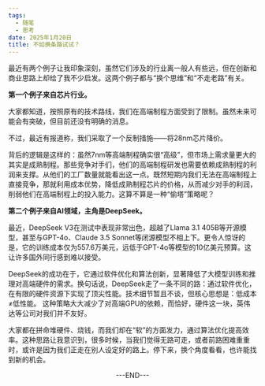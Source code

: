 ```yaml
---
tags:
  - 随笔
  - 思考
date: 2025年1月20日
title: 不如换条路试试？
---
```

最近有两个例子让我印象深刻，虽然它们涉及的行业离一般人有些远，但在创新和商业思路上却给了我不少启发。这两个例子都与“换个思维”和“不走老路”有关。

**第一个例子来自芯片行业。**

大家都知道，按照原有的技术路线，我们在高端制程方面受到了限制。虽然未来可能会有突破，但目前还没有明确的消息。

不过，最近有报道称，我们采取了一个反制措施——将28nm芯片降价。

背后的逻辑是这样的：虽然7nm等高端制程确实很“高级”，但市场上需求量更大的其实是成熟制程。那些竞争对手们，他们的高端制程研发也需要依赖成熟制程的利润来支撑。从他们的工厂数量就能看出这一点。既然短期内我们无法在高端制程上直接竞争，那就利用成本优势，降低成熟制程芯片的价格，从而减少对手的利润，削弱他们在高端制程上的投入能力。这算不算是一种“偷塔”策略呢？

**第二个例子来自AI领域，主角是DeepSeek。**

最近，DeepSeek V3在测试中表现非常出色，超越了Llama 3.1 405B等开源模型，甚至与GPT-4o、Claude 3.5 Sonnet等闭源模型不相上下。更令人惊讶的是，它的训练成本仅为557.6万美元，远低于GPT-4o等模型的10亿美元预算。这让许多国外同行感到难以接受。

DeepSeek的成功在于，它通过软件优化和算法创新，显著降低了大模型训练和推理对高端硬件的需求。换句话说，DeepSeek走了一条不同的路：通过软件优化，在有限的硬件资源下实现了顶尖性能。技术细节暂且不谈，但核心思想是：低成本≠低性能。
这种策略大大减少了对高端GPU的依赖，而恰好，硬件这一块，英伟达等公司对我们并不友好。

大家都在拼命堆硬件、烧钱，而我们却在“软”的方面发力，通过算法优化提高效率。这种思路让我意识到，很多时候，当我们觉得无路可走，或者前路困难重重时，或许是因为我们正走在别人设定好的路上。停下来，换个角度看看，也许能找到新的机会。


<center>---END---</center>